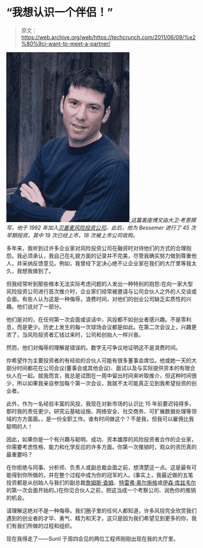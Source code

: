 # “我想认识一个伴侣！”

> 原文：<https://web.archive.org/web/https://techcrunch.com/2011/06/09/%e2%80%9ci-want-to-meet-a-partner/>

[![](img/e28c07ba9552a67a8f5dd43ef91ea315.png "IMGP1037") ](https://web.archive.org/web/20230213184712/https://techcrunch.com/wp-content/uploads/2011/06/imgp1037.jpg) *这篇客座博文由大卫·考恩撰写，他于 1992 年加入[贝塞麦风险投资公司](https://web.archive.org/web/20230213184712/http://www.crunchbase.com/financial-organization/bessemer-venture-partners)。此后，他为 Bessemer 进行了 45 次早期投资，其中 19 次已经上市，18 次被上市公司收购。*

多年来，我听到过许多企业家对风险投资公司在融资时对待他们的方式的合理抱怨。我必须承认，我自己在礼貌方面的记录并不完美，尽管我确实努力做到尊重他人，并采纳反馈意见。例如，我曾经下定决心绝不让企业家在我们的大厅里等我太久，我想我做到了。

但我经常听到那些根本无法实际考虑问题的人发出一种特别的抱怨:在向一家大型风险投资公司进行首次推介时，企业家们经常被邀请与公司合伙人之外的人交谈或会面。有些人认为这是一种侮辱，浪费时间，对他们的创业公司缺乏实质性的兴趣。他们说对了一部分。

他们是对的，在任何第一次会面或谈话中，风投都不如创业者感兴趣。不是零利息，而是更少。历史上发生的每一次球场会议都是如此。在第二次会议上，兴趣更浓了，当风险投资者汇钱过来时，公司和创始人一样兴奋。

然而，他们对侮辱的理解是错误的。数字无可争议地证明这不是浪费时间。

你希望作为主要投资者的有经验的合伙人可能有很多董事会席位。他或她一天的大部分时间都花在公司会议(董事会或其他会议)、面试以及与实际提供资本的有限合伙人在一起。就我而言，我总是试图在一周中留出时间来听取推介，但这种时间很少，所以如果我亲自参加每个第一次会议，我就不太可能真正见到我希望投资的创业者。

此外，作为一名经验丰富的风投，我现在对新市场的认识比 15 年前要迟钝得多，那时我的责任更少。研究云基础设施、网络安全、社交商务、可扩展数据处理等领域的方方面面。，是一份全职工作。谁有时间做这个？不是我，但我可以雇佣比我聪明的人！

因此，如果你是一个有兴趣与聪明、成功、资本雄厚的风险投资者合作的企业家，你需要考虑性格、能力和化学反应的许多方面。你第一次推销时，观众的资历真的最重要吗？

在你拒绝与同事、分析师、负责人或副总裁会面之前，想清楚这一点。这是最有可能得到你所做的，并在整个过程中成为你的冠军的人。(事实上，我最近做的五笔投资都是从创始人与我们的副总裁[詹姆斯·查姆](https://web.archive.org/web/20230213184712/http://www.trinityventures.com/venture-capital-team/bio.php?first-name=James&last-name=Cham)、[特雷弗·奥尔施格](https://web.archive.org/web/20230213184712/http://www.bvp.com/Team/Trevor-Oelschig.aspx)或[伊森·库兹韦尔](https://web.archive.org/web/20230213184712/http://www.bvp.com/team/ethan-kurzweil.aspx)的第一次会面开始的。)在你见合伙人之前，把这当成一个考察公司、润色你的推销的机会。

请理解这绝对不是一种侮辱。我们圈子里的任何人都知道，许多风投完全欣赏我们遇到的创业者的才华、勇气、精力和天才。这只是因为我们希望见到更多的你，我们有我们所做的过程和组织。

现在我得走了——Sunil 于周四会见的两位工程师刚刚出现在我的大厅里。